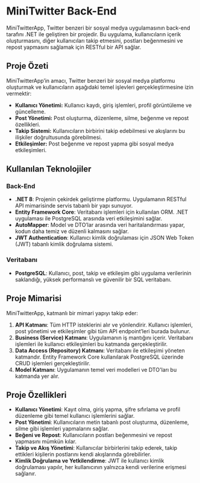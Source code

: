 # MiniTwitter Back-End

MiniTwitterApp, Twitter benzeri bir sosyal medya uygulamasının back-end tarafını .NET ile geliştiren bir projedir. Bu uygulama, kullanıcıların içerik oluşturmasını, diğer kullanıcıları takip etmesini, postları beğenmesini ve repost yapmasını sağlamak için RESTful bir API sağlar.

## Proje Özeti

MiniTwitterApp’in amacı, Twitter benzeri bir sosyal medya platformu oluşturmak ve kullanıcıların aşağıdaki temel işlevleri gerçekleştirmesine izin vermektir:

- **Kullanıcı Yönetimi:** Kullanıcı kaydı, giriş işlemleri, profil görüntüleme ve güncelleme.
- **Post Yönetimi:** Post oluşturma, düzenleme, silme, beğenme ve repost özellikleri.
- **Takip Sistemi:** Kullanıcıların birbirini takip edebilmesi ve akışlarını bu ilişkiler doğrultusunda görebilmesi.
- **Etkileşimler:** Post beğenme ve repost yapma gibi sosyal medya etkileşimleri.

## Kullanılan Teknolojiler

### Back-End
- **.NET 8**: Projenin çekirdek geliştirme platformu. Uygulamanın RESTful API mimarisinde servis tabanlı bir yapı sunuyor.
- **Entity Framework Core**: Veritabanı işlemleri için kullanılan ORM. .NET uygulaması ile PostgreSQL arasında veri etkileşimini sağlar.
- **AutoMapper**: Model ve DTO’lar arasında veri haritalandırması yapar, kodun daha temiz ve düzenli kalmasını sağlar.
- **JWT Authentication**: Kullanıcı kimlik doğrulaması için JSON Web Token (JWT) tabanlı kimlik doğrulama sistemi.

### Veritabanı
- **PostgreSQL**: Kullanıcı, post, takip ve etkileşim gibi uygulama verilerinin saklandığı, yüksek performanslı ve güvenilir bir SQL veritabanı.

## Proje Mimarisi

MiniTwitterApp, katmanlı bir mimari yapıyı takip eder:

1. **API Katmanı**: Tüm HTTP isteklerini alır ve yönlendirir. Kullanıcı işlemleri, post yönetimi ve etkileşimler gibi tüm API endpoint’leri burada bulunur.
2. **Business (Service) Katmanı**: Uygulamanın iş mantığını içerir. Veritabanı işlemleri ile kullanıcı etkileşimleri bu katmanda gerçekleştirilir.
3. **Data Access (Repository) Katmanı**: Veritabanı ile etkileşimi yöneten katmandır. Entity Framework Core kullanılarak PostgreSQL üzerinde CRUD işlemleri gerçekleştirilir.
4. **Model Katmanı**: Uygulamanın temel veri modelleri ve DTO'ları bu katmanda yer alır.

## Proje Özellikleri

- **Kullanıcı Yönetimi**: Kayıt olma, giriş yapma, şifre sıfırlama ve profil düzenleme gibi temel kullanıcı işlemlerini sağlar.
- **Post Yönetimi**: Kullanıcıların metin tabanlı post oluşturma, düzenleme, silme gibi işlemleri yapmalarını sağlar.
- **Beğeni ve Repost**: Kullanıcıların postları beğenmesini ve repost yapmasını mümkün kılar.
- **Takip ve Akış Yönetimi**: Kullanıcılar birbirlerini takip ederek, takip ettikleri kişilerin postlarını kendi akışlarında görebilirler.
- **Kimlik Doğrulama ve Yetkilendirme**: JWT ile kullanıcı kimlik doğrulaması yapılır, her kullanıcının yalnızca kendi verilerine erişmesi sağlanır.
